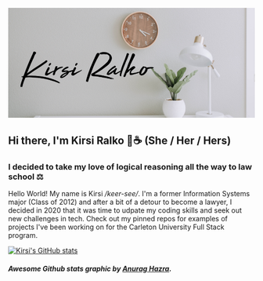 ![header](assets/header.png)

## Hi there, I'm Kirsi Ralko 👋☕ (She / Her / Hers)


### I decided to take my love of logical reasoning all the way to law school ⚖️

Hello World! My name is Kirsi <em>/keer-see/</em>.  I'm a former Information Systems major (Class of 2012) and after a bit of a detour to become a lawyer, I decided in 2020 that it was time to udpate my coding skills and seek out new challenges in tech. Check out my pinned repos for examples of projects I've been working on for the Carleton University Full Stack program.

[![Kirsi's GitHub stats](https://github-readme-stats.vercel.app/api?username=kirsralk&theme=dracula&show_icons=true)](https://github.com/kirsralk/github-readme-stats)  

##### Awesome Github stats graphic by [Anurag Hazra](https://github.com/anuraghazra/github-readme-stats#github-stats-card).

<!--
**kirsralk/kirsralk** is a ✨ _special_ ✨ repository because its `README.md` (this file) appears on your GitHub profile.

Here are some ideas to get you started:

- 🔭 I’m currently working on ...
- 🌱 I’m currently learning ...
- 👯 I’m looking to collaborate on ...
- 🤔 I’m looking for help with ...
- 💬 Ask me about ...
- 📫 How to reach me: ...
- 😄 Pronouns: ...
- ⚡ Fun fact: ...
-->
